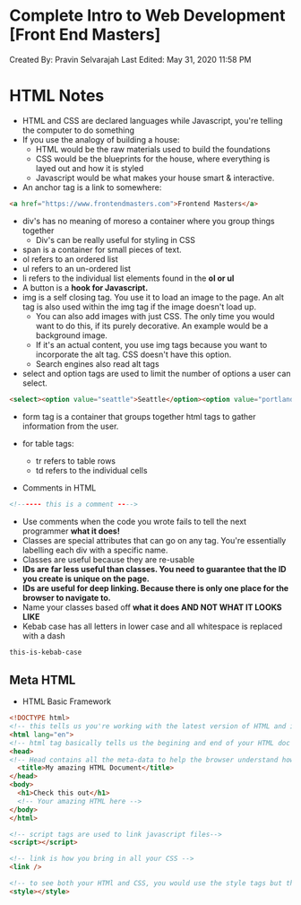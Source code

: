 # Complete Intro to Web Development [Front End Masters]

Created By: Pravin Selvarajah
Last Edited: May 31, 2020 11:58 PM

# HTML Notes

- HTML and CSS are declared languages while Javascript, you're telling the computer to do something
- If you use the analogy of building a house:
    - HTML would be the raw materials used to build the foundations
    - CSS would be the blueprints for the house, where everything is layed out and how it is styled
    - Javascript would be what makes your house smart & interactive.
- An anchor tag is a link to somewhere:

```html
<a href="https://www.frontendmasters.com">Frontend Masters</a>
```

- div's has no meaning of moreso a container where you group things together
    - Div's can be really useful for styling in CSS
- span is a container for small pieces of text.
- ol refers to an ordered list
- ul refers to an un-ordered list
- li refers to the individual list elements found in the **ol or ul**
- A button is a **hook for Javascript.**
- img is a self closing tag. You use it to load an image to the page. An alt tag is also used within the img tag if the image doesn't load up.
    - You can also add images with just CSS. The only time you would want to do this, if its purely decorative. An example would be a background image.
    - If it's an actual content, you use img tags because you want to incorporate the alt tag. CSS doesn't have this option.
    - Search engines also read alt tags
- select and option tags are used to limit the number of options a user can select.

```html
<select><option value="seattle">Seattle</option><option value="portland">Portland</option><option value="san-francisco">San Francisco</option></select>
```

- form tag is a container that groups together html tags to gather information from the user.
- for table tags:
    - tr refers to table rows
    - td refers to the individual cells

- Comments in HTML

```html
<!------ this is a comment ---->
```

- Use comments when the code you wrote fails to tell the next programmer **what it does!**
- Classes are special attributes that can go on any tag. You're essentially labelling each div with a specific name.
- Classes are useful because they are re-usable
- **IDs are far less useful than classes. You need to guarantee that the ID you create is unique on the page.**
- **IDs are useful for deep linking. Because there is only one place for the browser to navigate to.**
- Name your classes based off **what it does AND NOT WHAT IT LOOKS LIKE**
- Kebab case has all letters in lower case and all whitespace is replaced with a dash

```html
this-is-kebab-case
```

## Meta HTML

- HTML Basic Framework

```html
<!DOCTYPE html> 
<!-- this tells us you're working with the latest version of HTML and is always the first line of HTML code-->
<html lang="en">
<!-- html tag basically tells us the begining and end of your HTML doc -->
<head>
<!-- Head contains all the meta-data to help the browser understand how to read the document-->
  <title>My amazing HTML Document</title>
</head>
<body>
  <h1>Check this out</h1>
  <!-- Your amazing HTML here -->
</body>
</html>

<!-- script tags are used to link javascript files-->
<script></script>

<!-- link is how you bring in all your CSS -->
<link />

<!-- to see both your HTMl and CSS, you would use the style tags but this isn't the typical approach-->
<style></style>

```